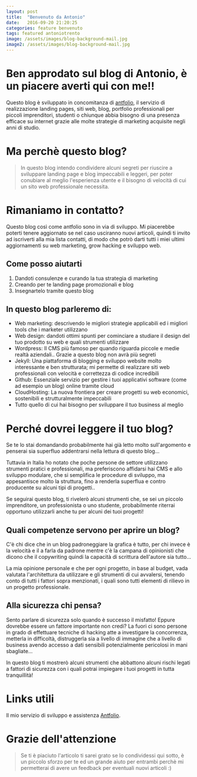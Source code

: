 ```yaml
---
layout: post
title:  "Benvenuto da Antonio"
date:   2016-09-20 21:20:25
categories: feature benvenuto
tags: featured antoniotrento
image: /assets/images/blog-background-mail.jpg
image2: /assets/images/blog-background-mail.jpg
---
```

# Ben approdato sul blog di Antonio, è un piacere averti qui con me!!

Questo blog è sviluppato in concomitanza di [antfolio](https://antfolio.github.io/ "Antfolio landing page e web marketing"), il servizio di realizzazione landing pages, siti web, blog, portfolio professionali per piccoli imprenditori, studenti o chiunque abbia bisogno di una presenza efficace su internet grazie alle molte strategie di marketing acquisite negli anni di studio.

# Ma perchè questo blog?
> In questo blog intendo condividere alcuni segreti per riuscire a sviluppare landing page e blog impeccabili e leggeri, per poter conubiare al meglio l'esperienza utente e il bisogno di velocità di cui un sito web professionale necessita.

# Rimaniamo in contatto?

Questo blog così come antfolio sono in via di sviluppo. Mi piacerebbe poterti tenere aggiornato se nel caso usciranno nuovi articoli, quindi ti invito ad iscriverti alla mia lista contatti, di modo che potrò darti tutti i miei ultimi aggiornamenti su web marketing, grow hacking e sviluppo web.

## Come posso aiutarti
>
1. Dandoti consulenze e curando la tua strategia di marketing
2. Creando per te landing page promozionali e blog
3. Insegnartelo tramite questo blog

## In questo blog parleremo di:
- Web marketing: descrivendo le migliori strategie applicabili ed i migliori tools che i marketer utilizzano
- Web design: dandoti ottimi spunti per cominciare a studiare il design del tuo prodotto su web e quali strumenti utilizzare
- Wordpress: Il CMS più famoso per quando riguarda piccole e medie realtà aziendali.. Grazie a questo blog non avrà più segreti
- Jekyll: Una piattaforma di blogging e sviluppo website molto interessante e ben strutturata; mi permette di realizzare siti web professionali con velocità e correttezza di codice incredibili
- Github: Essenziale servizio per gestire i tuoi applicativi software (come ad esempio un blog) online tramite cloud
- CloudHosting: La nuova frontiera per creare progetti su web economici, sostenibili e strutturalmente impeccabili
- Tutto quello di cui hai bisogno per sviluppare il tuo business al meglio

# Perché dovrei leggere il tuo blog?

Se te lo stai domandando probabilmente hai già letto molto sull'argomento e penserai sia superfluo addentrarsi nella lettura di questo blog...

Tuttavia in Italia ho notato che poche persone de settore utilizzano strumenti pratici e professionali, ma preferiscono affidarsi hai CMS e allo sviluppo modulare, che si semplifica le procedure di sviluppo, ma appesantisce molto la struttura, fino a renderla superflua e contro producente su alcuni tipi di progetti..

Se seguirai questo blog, ti rivelerò alcuni strumenti che, se sei un piccolo imprenditore, un professionista o uno studente, probabilmente riterrai opportuno utilizzarli anche tu per alcuni dei tuoi progetti!


## Quali competenze servono per aprire un blog?

C'è chi dice che in un blog padroneggiare la grafica è tutto, per chi invece è la velocità e il  a farla da padrone mentre c'è la campana di opinionisti che dicono che il copywriting quindi la capacità di scrittura dell'autore sia tutto...

La mia opinione personale e che per ogni progetto, in base al budget, vada valutata l'architettura da utilizzare e gli strumenti di cui avvalersi, tenendo conto di tutti i fattori sopra menzionati, i quali sono tutti elementi di rilievo in un progetto professionale.

## Alla sicurezza chi pensa?

Sento parlare di sicurezza solo quando è successo il misfatto! Eppure dovrebbe essere un fattore importante non credi? La fuori ci sono persone in grado di effettuare tecniche di hacking atte a investigare la concorrenza, metterla in difficoltà, distruggerla sia a livello di immagine che a livello di business avendo accesso a dati sensibili potenzialmente pericolosi in mani sbagliate...

In questo blog ti mostrerò alcuni strumenti che abbattono alcuni rischi legati a fattori di sicurezza con i quali potrai impiegare i tuoi progetti in tutta tranquillità!

# Links utili
Il mio servizio di sviluppo e assistenza [Antfolio](http://antfolio.github.io/ "Web marketing web design").

# Grazie dell'attenzione
>Se ti è piaciuto l'articolo ti sarei grato se lo condividessi qui sotto, è un piccolo sforzo per te ed un grande aiuto per entrambi perchè mi permetterai di avere un feedback per eventuali nuovi articoli :)

